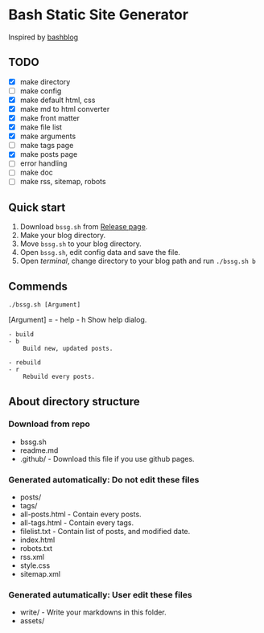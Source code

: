# Bash Static Site Generator

Inspired by [bashblog](https://github.com/cfenollosa/bashblog)

## TODO

- [x] make directory
- [ ] make config
- [x] make default html, css
- [x] make md to html converter
- [x] make front matter
- [x] make file list
- [x] make arguments
- [ ] make tags page
- [x] make posts page
- [ ] error handling
- [ ] make doc
- [ ] make rss, sitemap, robots

## Quick start

1. Download `bssg.sh` from [Release page]().
2. Make your blog directory. 
3. Move `bssg.sh` to your blog directory. 
4. Open `bssg.sh`, edit config data and save the file.
5. Open *terminal*, change directory to your blog path and run `./bssg.sh b`

## Commends

`./bssg.sh [Argument]`

[Argument] =
    - help
    - h
        Show help dialog. 
    
    - build
    - b
        Build new, updated posts. 
    
    - rebuild
    - r
        Rebuild every posts. 


## About directory structure

### Download from repo

- bssg.sh
- readme.md
- .github/ - Download this file if you use github pages.

### Generated automatically: Do not edit these files

- posts/
- tags/
- all-posts.html - Contain every posts.
- all-tags.html - Contain every tags.
- filelist.txt - Contain list of posts, and modified date.
- index.html
- robots.txt
- rss.xml
- style.css
- sitemap.xml

### Generated autumatically: User edit these files

- write/ - Write your markdowns in this folder.
- assets/
